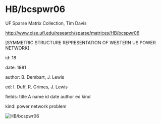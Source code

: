 # HB/bcspwr06

 UF Sparse Matrix Collection, Tim Davis

 http://www.cise.ufl.edu/research/sparse/matrices/HB/bcspwr06

 [SYMMETRIC STRUCTURE REPRESENTATION OF WESTERN US POWER NETWORK]

 id: 18

 date: 1981

 author: B. Dembart, J. Lewis

 ed: I. Duff, R. Grimes, J. Lewis

 fields: title A name id date author ed kind

 kind: power network problem

![HB/bcspwr06](http://www2.research.att.com/~yifanhu/GALLERY/GRAPHS/GIF_SMALL/HB@bcspwr06.gif)